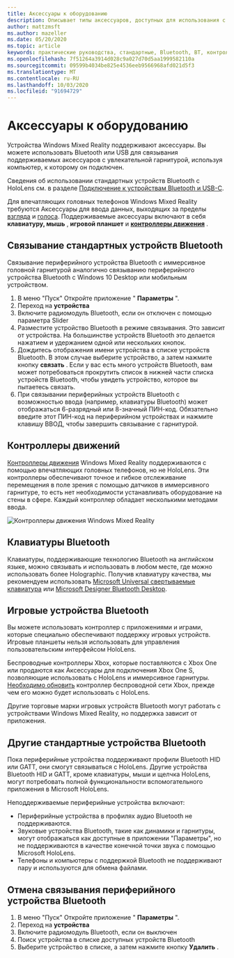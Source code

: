 ```yaml
---
title: Аксессуары к оборудованию
description: Описывает типы аксессуаров, доступных для использования с Windows Mixed Reality, и способ их настройки.
author: mattzmsft
ms.author: mazeller
ms.date: 05/20/2020
ms.topic: article
keywords: практические руководства, стандартные, Bluetooth, BT, контроллер, игровой планшет, щелчок, Xbox
ms.openlocfilehash: 7f51264a3914d028c9a027d70d5aa1999582110a
ms.sourcegitcommit: 09599b4034be825e4536eeb9566968afd021d5f3
ms.translationtype: MT
ms.contentlocale: ru-RU
ms.lasthandoff: 10/03/2020
ms.locfileid: "91694729"
---
```

# <a name="hardware-accessories"></a>Аксессуары к оборудованию

Устройства Windows Mixed Reality поддерживают аксессуары. Вы можете использовать Bluetooth или USB для связывания поддерживаемых аксессуаров с увлекательной гарнитурой, используя компьютер, к которому он подключен.

Сведения об использовании стандартных устройств Bluetooth с HoloLens см. в разделе [Подключение к устройствам Bluetooth и USB-C](https://docs.microsoft.com/hololens/hololens-connect-devices).

Для впечатляющих головных телефонов Windows Mixed Reality требуются Аксессуары для ввода данных, выходящих за пределы [взгляда](../design/gaze-and-commit.md) и [голоса](../design/voice-input.md). Поддерживаемые аксессуары включают в себя **клавиатуру, мышь** , **игровой планшет** и **[контроллеры движения](../design/motion-controllers.md)** .

## <a name="pairing-bluetooth-accessories"></a>Связывание стандартных устройств Bluetooth

Связывание периферийного устройства Bluetooth с иммерсивное головной гарнитурой аналогично связыванию периферийного устройства Bluetooth с Windows 10 Desktop или мобильным устройством.

1. В меню "Пуск" Откройте приложение " **Параметры** ".
2. Переход на **устройства**
3. Включите радиомодуль Bluetooth, если он отключен с помощью параметра Slider
4. Разместите устройство Bluetooth в режиме связывания. Это зависит от устройства. На большинстве устройств Bluetooth это делается нажатием и удержанием одной или нескольких кнопок.
5. Дождитесь отображения имени устройства в списке устройств Bluetooth. В этом случае выберите устройство, а затем нажмите кнопку **связать** . Если у вас есть много устройств Bluetooth, вам может потребоваться прокрутить список в нижней части списка устройств Bluetooth, чтобы увидеть устройство, которое вы пытаетесь связать.
6. При связывании периферийных устройств Bluetooth с возможностью ввода (например, клавиатуры Bluetooth) может отображаться 6-разрядный или 8-значный ПИН-код. Обязательно введите этот ПИН-код на периферийном устройствах и нажмите клавишу ВВОД, чтобы завершить связывание с гарнитурой.

## <a name="motion-controllers"></a>Контроллеры движений

[Контроллеры движения](../design/motion-controllers.md) Windows Mixed Reality поддерживаются с помощью впечатляющих головных телефонов, но не HoloLens. Эти контроллеры обеспечивают точное и гибкое отслеживание перемещения в поле зрения с помощью датчиков в иммерсивного гарнитуре, то есть нет необходимости устанавливать оборудование на стены в сфере. Каждый контроллер обладает несколькими методами ввода.

![Контроллеры движения Windows Mixed Reality](../design/images/winmr-ck-1080x1080-350px.jpg)

## <a name="bluetooth-keyboards"></a>Клавиатуры Bluetooth

Клавиатуры, поддерживающие технологию Bluetooth на английском языке, можно связывать и использовать в любом месте, где можно использовать более Holographic. Получив клавиатуру качества, мы рекомендуем использовать [Microsoft Universal свертываемые клавиатура](https://www.microsoft.com/accessories/products/keyboards/universal-foldable-keyboard/gu5-00001) или [Microsoft Designer Bluetooth Desktop](https://www.microsoft.com/accessories/products/keyboards/designer-bluetooth-desktop/7n9-00001).

## <a name="bluetooth-gamepads"></a>Игровые устройства Bluetooth

Вы можете использовать контроллер с приложениями и играми, которые специально обеспечивают поддержку игровых устройств. Игровые планшеты нельзя использовать для управления пользовательским интерфейсом HoloLens.

Беспроводные контроллеры Xbox, которые поставляются с Xbox One или продаются как Аксессуары для подключения Xbox One S, позволяющие использовать с HoloLens и иммерсивное гарнитуры. [Необходимо обновить](https://support.xbox.com/xbox-one/accessories/update-controller-for-stereo-headset-adapter) контроллер беспроводной сети Xbox, прежде чем его можно будет использовать с HoloLens.

Другие торговые марки игровых устройств Bluetooth могут работать с устройствами Windows Mixed Reality, но поддержка зависит от приложения.

## <a name="other-bluetooth-accessories"></a>Другие стандартные устройства Bluetooth

Пока периферийные устройства поддерживают профили Bluetooth HID или GATT, они смогут связываться с HoloLens. Другие устройства Bluetooth HID и GATT, кроме клавиатуры, мыши и щелчка HoloLens, могут потребовать полной функциональности вспомогательного приложения в Microsoft HoloLens.

Неподдерживаемые периферийные устройства включают:

* Периферийные устройства в профилях аудио Bluetooth не поддерживаются.
* Звуковые устройства Bluetooth, такие как динамики и гарнитуры, могут отображаться как доступные в приложении "Параметры", но не поддерживаются в качестве конечной точки звука с помощью Microsoft HoloLens.
* Телефоны и компьютеры с поддержкой Bluetooth не поддерживают пару и используются для обмена файлами.

## <a name="unpairing-a-bluetooth-peripheral"></a>Отмена связывания периферийного устройства Bluetooth

1. В меню "Пуск" Откройте приложение " **Параметры** ".
2. Переход на **устройства**
3. Включите радиомодуль Bluetooth, если он выключен
4. Поиск устройства в списке доступных устройств Bluetooth
5. Выберите устройство в списке, а затем нажмите кнопку **Удалить** .
